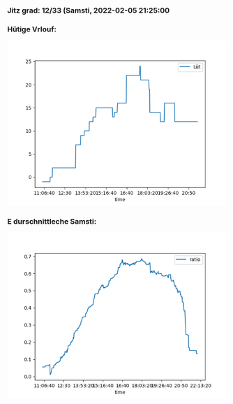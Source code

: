 ### Jitz grad: 12/33 (Samsti, 2022-02-05 21:25:00

### Hütige Vrlouf:
![Graph](Today.png)

### E durschnittleche Samsti:
![Graph](Samsti.png)